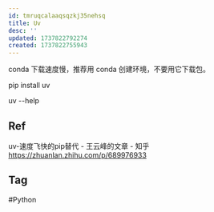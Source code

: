 ```yaml
---
id: tmruqcalaaqsqzkj35nehsq
title: Uv
desc: ''
updated: 1737822792274
created: 1737822755943
---
```


conda 下载速度慢，推荐用 conda 创建环境，不要用它下载包。

pip install uv

uv --help

## Ref
uv-速度飞快的pip替代 - 王云峰的文章 - 知乎
https://zhuanlan.zhihu.com/p/689976933

## Tag
#Python